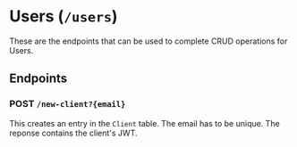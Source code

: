# Users (`/users`)

These are the endpoints that can be used to complete CRUD operations for Users.

## Endpoints

### **POST** `/new-client?{email}`

This creates an entry in the `Client` table. The email has to be unique. The reponse contains the client's JWT.

